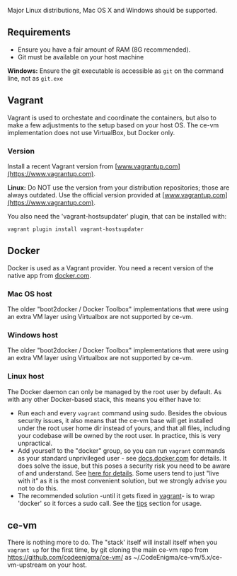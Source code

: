 
Major Linux distributions, Mac OS X and Windows should be supported.

## Requirements

- Ensure you have a fair amount of RAM (8G recommended).
- Git must be available on your host machine

**Windows:** Ensure the git executable is accessible as `git` on the command line, not as `git.exe`

## Vagrant

Vagrant is used to orchestate and coordinate the containers, but also to make a few adjustments to the
setup based on your host OS.
The ce-vm implementation does not use VirtualBox, but Docker only.

### Version
Install a recent Vagrant version from [www.vagrantup.com](https://www.vagrantup.com). 

**Linux:** Do NOT use the version from your distribution repositories; those are always outdated. Use the official version provided at [www.vagrantup.com](https://www.vagrantup.com).

You also need the 'vagrant-hostsupdater' plugin, that can be installed with:
```
vagrant plugin install vagrant-hostsupdater
```

## Docker

Docker is used as a Vagrant provider. You need a recent version of the native app from [docker.com](https://www.docker.com/community-edition#/download).

### Mac OS host

The older "boot2docker / Docker Toolbox" implementations that were using an extra VM layer using Virtualbox are not supported by ce-vm.

### Windows host

The older "boot2docker / Docker Toolbox" implementations that were using an extra VM layer using Virtualbox are not supported by ce-vm.

### Linux host

The Docker daemon can only be managed by the root user by default. As with any other Docker-based stack, this means you either have to:

- Run each and every `vagrant` command using sudo. Besides the obvious security issues, it also means that the ce-vm base will get installed 
under the root user home dir instead of yours, and that all files, including your codebase will be owned by the root user.
In practice, this is very unpractical.
- Add yourself to the "docker" group, so you can run `vagrant` commands as your standard unprivileged user - see [docs.docker.com](https://docs.docker.com/engine/installation/linux/linux-postinstall/) for details. It does solve the issue, but this poses a security risk you need to be aware of and understand. See [here for details](https://docs.docker.com/engine/security/security/#docker-daemon-attack-surface). Some users tend to just "live with it" as it is the most convenient solution, but we strongly advise you not to do this.
- The recommended solution -until it gets fixed in [vagrant](https://github.com/hashicorp/vagrant/issues/8111)- is to wrap 'docker' so it forces a sudo call. See the [tips](/tips/scripts/#vagrant-docker-sudo.sh) section for usage.


## ce-vm

There is nothing more to do. The "stack' itself will install itself when you `vagrant up` for the first time, by git cloning the main ce-vm repo from https://github.com/codeenigma/ce-vm/ as ~/.CodeEnigma/ce-vm/5.x/ce-vm-upstream on your host.
